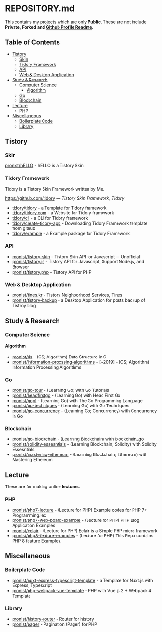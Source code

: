 # REPOSITORY.md

This contains my projects which are only **Public**. These are not include **Private, Forked and [Github Profile Readme](https://github.com/pronist/pronist).**

## Table of Contents

- [Tistory](https://github.com/pronist/pronist/blob/master/REPOSITORY.md#tistory)
  - [Skin](https://github.com/pronist/pronist/blob/master/REPOSITORY.md#skin)
  - [Tidory Framework](https://github.com/pronist/pronist/blob/master/REPOSITORY.md#tidory-framework)
  - [API](https://github.com/pronist/pronist/blob/master/REPOSITORY.md#api)
  - [Web & Desktop Application](https://github.com/pronist/pronist/blob/master/REPOSITORY.md#web--desktop-application)
- [Study & Research](https://github.com/pronist/pronist/blob/master/REPOSITORY.md#study--research)
  - [Computer Science](https://github.com/pronist/pronist/blob/master/REPOSITORY.md#computer-science)
    - [Algorithm](https://github.com/pronist/pronist/blob/master/REPOSITORY.md#algorithm)
  - [Go](https://github.com/pronist/pronist/blob/master/REPOSITORY.md#go)
  - [Blockchain](https://github.com/pronist/pronist/blob/master/REPOSITORY.md#blockchain)
- [Lecture](https://github.com/pronist/pronist/blob/master/REPOSITORY.md#lecture)
  - [PHP](https://github.com/pronist/pronist/blob/master/REPOSITORY.md#php)
- [Miscellaneous](https://github.com/pronist/pronist/blob/master/REPOSITORY.md#miscellaneous)
  - [Boilerplate Code](https://github.com/pronist/pronist/blob/master/REPOSITORY.md#boilerplate-code)
  - [Library](https://github.com/pronist/pronist/blob/master/REPOSITORY.md#library)

## Tistory

### Skin

[pronist/hELLO](https://github.com/pronist/hELLO) - hELLO is a Tistory Skin

### Tidory Framework

Tidory is a Tistory Skin Framework written by Me.

<https://github.com/tidory> *― Tistory Skin Framework, Tidory*

- [tidory/tidory](https://github.com/tidory/tidory) - a Template for Tidory framework
- [tidory/tidory.com](https://github.com/tidory/tidory.com) - a Website for Tidory framework
- [tidory/cli](https://github.com/tidory/cli) - a CLI for Tidory framework
- [tidory/create-tidory-app](https://github.com/tidory/create-tidory-app) - Downloading Tidory Framework template from github
- [tidory/example](https://github.com/tidory/example) - a Example package for Tidory Framework

### API

- [pronist/tistory-skin](https://github.com/pronist/tistory-skin) - Tistory Skin API for Javascript -- Unofficial
- [pronist/tistory.js](https://github.com/pronist/tistory.js) - Tistory API for Javascript, Support Node.js, and Browser
- [pronist/tistory.php](https://github.com/pronist/tistory.php) - Tistory API for PHP

### Web & Desktop Application

- [pronist/tines.kr](https://github.com/pronist/tines.kr) - Tistory Neighborhood Services, Tines
- [pronist/tistory-backup](https://github.com/pronist/tistory-backup) - a Desktop Application for posts backup of Tistroy blog

## Study & Research

### Computer Science

#### Algorithm

- [pronist/ds](https://github.com/pronist/ds) - (CS; Algorithm) Data Structure in C
- [pronist/information-procssing-algorithms](https://github.com/pronist/information-processing-algorithms) - [~2019] - (CS; Algorithm) Information Processing Algorithms

### Go

- [pronist/go-tour](https://github.com/pronist/go-tour) - (Learning Go) with Go Tutorials
- [pronist/headfirstgo](https://github.com/pronist/headfirstgo) - (Learning Go) with Head First Go
- [pronist/gopl](https://github.com/pronist/gopl) - (Learning Go) with The Go Programming Language
- [pronist/go-techniques](https://github.com/pronist/go-techniques) - (Learning Go) with Go Techniques
- [pronist/go-concurrency](https://github.com/pronist/go-concurrency) - (Learning Go; Concurrency) with Concurrency In Go

### Blockchain

- [pronist/go-blockchain](https://github.com/pronist/go-blockchain) - (Learning Blockchain) with blockchain_go
- [pronist/solidity-essesntials](https://github.com/pronist/solidity-essesntials) - (Learning Blockchain; Solidity) with Solidity Essesntials
- [pronist/mastering-ethereum](https://github.com/pronist/mastering-ethereum) - (Learning Blockchain; Ethereum) with Mastering Ethereum

## Lecture

These are for making online **lectures**.

### PHP

- [pronist/php7-lecture](https://github.com/pronist/php7-lecture) - (Lecture for PHP) Example codes for PHP 7+ Programming.lec
- [pronist/php7-web-board-example](https://github.com/pronist/php7-web-board-example) - (Lecture for PHP) PHP Blog Application Examples
- [pronist/eclair](https://github.com/pronist/eclair) - (Lecture for PHP) Eclair is a Simple PHP micro framework
- [pronist/php8-feature-examples](https://github.com/pronist/php8-feature-examples) - (Lecture for PHP) This Repo contains PHP 8 feature Examples.

## Miscellaneous

### Boilerplate Code

- [pronist/nuxt-express-typescript-template](https://github.com/pronist/nuxt-express-typescript-template) - a Template for Nuxt.js with Express, Typescript
- [pronist/php-webpack-vue-template](https://github.com/pronist/php-webpack-vue-template) - PHP with Vue.js 2 + Webpack 4 Template

### Library

- [pronist/history-router](https://github.com/pronist/history-router) - Router for history
- [pronist/pager](https://github.com/pronist/pager) - Pagination (Pager) for PHP
